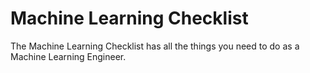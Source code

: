 # Machine Learning Checklist

The Machine Learning Checklist has all the things you need to do as a Machine Learning Engineer.
